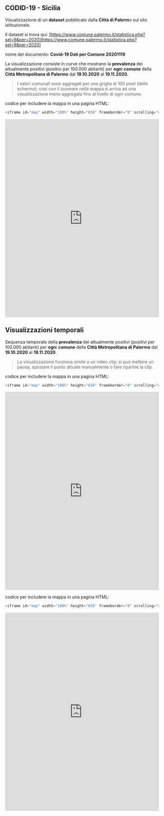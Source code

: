 ## CODID-19 - Sicilia

Visualizzazione di un **dataset** pubblicato dalla **Città di Palerm**o sul sito istituzionale.

Il dataset si trova qui: [https://www.comune.palermo.it/statistica.php?sel=9&per=2020](https://www.comune.palermo.it/statistica.php?sel=9&per=2020)

nome del documento: **Covid-19 Dati per Comune 20201119**

La visualizzazione consiste in curve che mostrano la **prevalenza** dei attualmente positivi (positivi per 100.000 abitanti) per **ogn**i **comune** della **Città  Metropolitana di Palermo** dal **19.10.2020** al **19.11.2020**.

> I valori comunali sono aggregati per una griglia di 100 pixel (dello schermo); cosi con il zoomare nella mappa si arriva ad una visualizzazione meno aggregata fino al livello di ogni comune.
>

codice per includere la mappa in una pagina HTML:

```javascript
<iframe id="map" width="100%" height="650" frameborder="0" scrolling="no" marginheight="0" marginwidth="0" src="https://gjrichter.github.io/ixmaps/ui/html/embed_sync_Leaflet.html?ui=embed&basemap=ll&align=left&legend=1&name=map3&sync=false&project=https://raw.githubusercontent.com/gjrichter/viz/master/COVID-19/projects/COVID-19-ODS/ixmaps_project_PALERMO_positivi_100000_curve_19_10_19_11_2020.json"></iframe>
```



<iframe id="map" width="100%" height="650" frameborder="0" scrolling="no" marginheight="0" marginwidth="0" src="https://gjrichter.github.io/ixmaps/ui/html/embed_sync_Leaflet.html?ui=embed&basemap=ll&align=left&legend=1&name=map3&sync=false&footer=true&popout=true&project=https://raw.githubusercontent.com/gjrichter/viz/master/COVID-19/projects/COVID-19-ODS/ixmaps_project_PALERMO_positivi_100000_curve_19_10_19_11_2020.json"></iframe>

## Visualizzazioni temporali

Sequenza temporale della **prevalenza** dei attualmente positivi (positivi per 100.000 abitanti) per **ogn**i **comune** della **Città  Metropolitana di Palermo** dal **19.10.2020** al **19.11.2020**.

> La visualizzazione funziona simile a un video clip; si può mettere un pausa, spostare il punto attuale manualmente o fare ripartire la clip.

codice per includere la mappa in una pagina HTML:

```javascript
<iframe id="map" width="100%" height="650" frameborder="0" scrolling="no" marginheight="0" marginwidth="0" src="https://gjrichter.github.io/ixmaps/ui/html/embed_sync_Leaflet.html?ui=embed&basemap=ll&align=right&legend=1&name=map3&sync=false&project=https://raw.githubusercontent.com/gjrichter/viz/master/COVID-19/projects/ixmaps_project_PALERMO_positivi_100000_clip_19_10_19_11_2020_dark.json"></iframe>
```



<iframe id="map" width="100%" height="650" frameborder="0" scrolling="no" marginheight="0" marginwidth="0" src="https://gjrichter.github.io/ixmaps/ui/html/embed_sync_Leaflet.html?ui=embed&basemap=ll&align=right&legend=1&name=map3&sync=false&footer=true&popout=true&project=https://raw.githubusercontent.com/gjrichter/viz/master/COVID-19/projects/COVID-19-ODS/ixmaps_project_PALERMO_positivi_100000_clip_19_10_19_11_2020_dark.json"></iframe>

codice per includere la mappa in una pagina HTML:

```javascript
<iframe id="map" width="100%" height="650" frameborder="0" scrolling="no" marginheight="0" marginwidth="0" src="https://gjrichter.github.io/ixmaps/ui/html/embed_sync_Leaflet.html?ui=embed&basemap=ll&align=right&legend=1&name=map3&sync=false&project=https://raw.githubusercontent.com/gjrichter/viz/master/COVID-19/projects/ixmaps_project_PALERMO_positivi_100000_clip_19_10_19_11_2020_shapes.json"></iframe>
```



<iframe id="map" width="100%" height="650" frameborder="0" scrolling="no" marginheight="0" marginwidth="0" src="https://gjrichter.github.io/ixmaps/ui/html/embed_sync_Leaflet.html?ui=embed&basemap=ll&align=right&legend=1&name=map3&sync=false&footer=true&popout=true&project=https://raw.githubusercontent.com/gjrichter/viz/master/COVID-19/projects/COVID-19-ODS/ixmaps_project_PALERMO_positivi_100000_clip_19_10_19_11_2020_shapes.json"></iframe>






